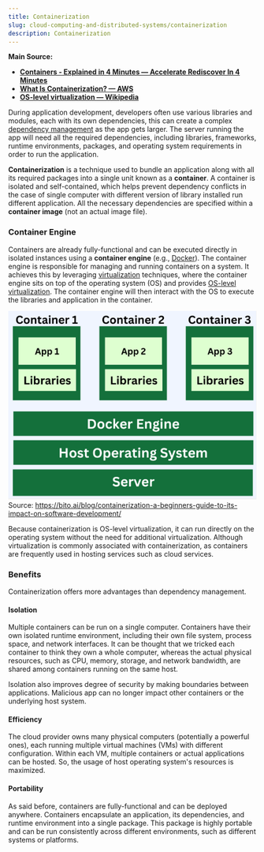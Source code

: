 ```yaml
---
title: Containerization
slug: cloud-computing-and-distributed-systems/containerization
description: Containerization
---
```


**Main Source:**

- **[Containers - Explained in 4 Minutes — Accelerate Rediscover In 4 Minutes](https://youtu.be/pR-cGS6IGvI?si=LOqZkrsmbzDJE7l9)**
- **[What Is Containerization? — AWS](https://aws.amazon.com/what-is/containerization/)**
- **[OS-level virtualization — Wikipedia](https://en.wikipedia.org/wiki/OS-level_virtualization)**

During application development, developers often use various libraries and modules, each with its own dependencies, this can create a complex [dependency management](/cs-notes/software-engineering/build-and-package-management#dependency) as the app gets larger. The server running the app will need all the required dependencies, including libraries, frameworks, runtime environments, packages, and operating system requirements in order to run the application.

**Containerization** is a technique used to bundle an application along with all its required packages into a single unit known as a **container**. A container is isolated and self-contained, which helps prevent dependency conflicts in the case of single computer with different version of library installed run different application. All the necessary dependencies are specified within a **container image** (not an actual image file).

### Container Engine

Containers are already fully-functional and can be executed directly in isolated instances using a **container engine** (e.g., [Docker](/cs-notes/cloud-computing-and-distributed-systems/docker-and-kubernetes#docker)). The container engine is responsible for managing and running containers on a system. It achieves this by leveraging [virtualization](/cs-notes/cloud-computing-and-distributed-systems/virtualization) techniques, where the container engine sits on top of the operating system (OS) and provides [OS-level virtualization](/cs-notes/cloud-computing-and-distributed-systems/virtualization#level-implementation). The container engine will then interact with the OS to execute the libraries and application in the container.

![Containerization 1](./container.png)  
Source: https://bito.ai/blog/containerization-a-beginners-guide-to-its-impact-on-software-development/

Because containerization is OS-level virtualization, it can run directly on the operating system without the need for additional virtualization. Although virtualization is commonly associated with containerization, as containers are frequently used in hosting services such as cloud services.

### Benefits

Containerization offers more advantages than dependency management.

#### Isolation

Multiple containers can be run on a single computer. Containers have their own isolated runtime environment, including their own file system, process space, and network interfaces. It can be thought that we tricked each container to think they own a whole computer, whereas the actual physical resources, such as CPU, memory, storage, and network bandwidth, are shared among containers running on the same host.

Isolation also improves degree of security by making boundaries between applications. Malicious app can no longer impact other containers or the underlying host system.

#### Efficiency

The cloud provider owns many physical computers (potentially a powerful ones), each running multiple virtual machines (VMs) with different configuration. Within each VM, multiple containers or actual applications can be hosted. So, the usage of host operating system's resources is maximized.

#### Portability

As said before, containers are fully-functional and can be deployed anywhere. Containers encapsulate an application, its dependencies, and runtime environment into a single package. This package is highly portable and can be run consistently across different environments, such as different systems or platforms.
